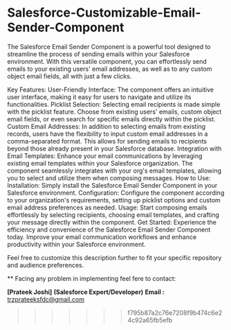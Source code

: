# Salesforce-Customizable-Email-Sender-Component

The Salesforce Email Sender Component is a powerful tool designed to streamline the process of sending emails within your Salesforce environment. With this versatile component, you can effortlessly send emails to your existing users' email addresses, as well as to any custom object email fields, all with just a few clicks.

Key Features:
User-Friendly Interface: The component offers an intuitive user interface, making it easy for users to navigate and utilize its functionalities.
Picklist Selection: Selecting email recipients is made simple with the picklist feature. Choose from existing users' emails, custom object email fields, or even search for specific emails directly within the picklist.
Custom Email Addresses: In addition to selecting emails from existing records, users have the flexibility to input custom email addresses in a comma-separated format. This allows for sending emails to recipients beyond those already present in your Salesforce database.
Integration with Email Templates: Enhance your email communications by leveraging existing email templates within your Salesforce organization. The component seamlessly integrates with your org's email templates, allowing you to select and utilize them when composing messages.
How to Use:
Installation: Simply install the Salesforce Email Sender Component in your Salesforce environment.
Configuration: Configure the component according to your organization's requirements, setting up picklist options and custom email address preferences as needed.
Usage: Start composing emails effortlessly by selecting recipients, choosing email templates, and crafting your message directly within the component.
Get Started:
Experience the efficiency and convenience of the Salesforce Email Sender Component today. Improve your email communication workflows and enhance productivity within your Salesforce environment.

Feel free to customize this description further to fit your specific repository and audience preferences.

** Facing any problem in implementing feel fere to contact:

**[Prateek Joshi]**
**(Salesforce Expert/Developer)**
**Email :** trzprateeksfdc@gmail.com

>>>>>>> f795b87a2c76e7208f9b474c6e24c92a65fb5efb

